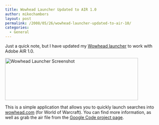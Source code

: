 ```yaml
---
title: Wowhead Launcher Updated to AIR 1.0
author: mikechambers
layout: post
permalink: /2008/05/26/wowhead-launcher-updated-to-air-10/
categories:
  - General
---
```



Just a quick note, but I have updated my [Wowhead launcher][1] to work with Adobe AIR 1.0.

[<img src="http://farm2.static.flickr.com/1277/1053313438_7766e7b5c1_o.png" width="437" height="139" alt="Wowhead Launcher Screenshot" border="0" />][1]

This is a simple application that allows you to quickly launch searches into [wowhead.com][2] (for World of Warcraft). You can find more information, as well as grab the air file from the [Google Code project page][1].

 [1]: http://code.google.com/p/wowheadlauncher/
 [2]: http://www.wowhead.com